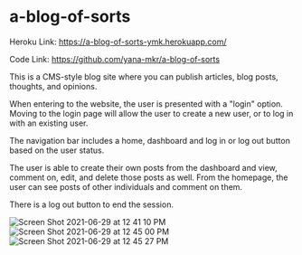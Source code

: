 # a-blog-of-sorts

Heroku Link: https://a-blog-of-sorts-ymk.herokuapp.com/

Code Link: https://github.com/yana-mkr/a-blog-of-sorts

This is a CMS-style blog site where you can publish articles, blog posts, thoughts, and opinions.

When entering to the website, the user is presented with a "login" option. Moving to the login page will allow the user to create a new user, or to log in with an existing user. 

The navigation bar includes a home, dashboard and log in or log out button based on the user status.

The user is able to create their own posts from the dashboard and view, comment on, edit, and delete those posts as well. From the homepage, the user can see posts of other individuals and comment on them.

There is a log out button to end the session.

![Screen Shot 2021-06-29 at 12 41 10 PM](https://user-images.githubusercontent.com/77705260/123844136-45c4e800-d8d8-11eb-8f26-db23502ef090.png)
![Screen Shot 2021-06-29 at 12 45 00 PM](https://user-images.githubusercontent.com/77705260/123844139-465d7e80-d8d8-11eb-858c-8d31fc400578.png)
![Screen Shot 2021-06-29 at 12 45 27 PM](https://user-images.githubusercontent.com/77705260/123844141-465d7e80-d8d8-11eb-8566-a67b7971666f.png)


